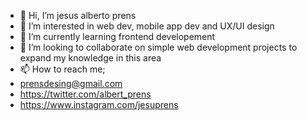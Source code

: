 - 👋 Hi, I’m jesus alberto prens
- 👀 I’m interested in web dev, mobile app dev and UX/UI design
- 🌱 I’m currently learning frontend developement
- 💞️ I’m looking to collaborate on simple web development projects to expand my knowledge in this area
- 📫 How to reach me;
- prensdesing@gmail.com
- https://twitter.com/albert_prens
- https://www.instagram.com/jesuprens

<!---
codewithprens/codewithprens is a ✨ special ✨ repository because its `README.md` (this file) appears on your GitHub profile.
You can click the Preview link to take a look at your changes.
--->
